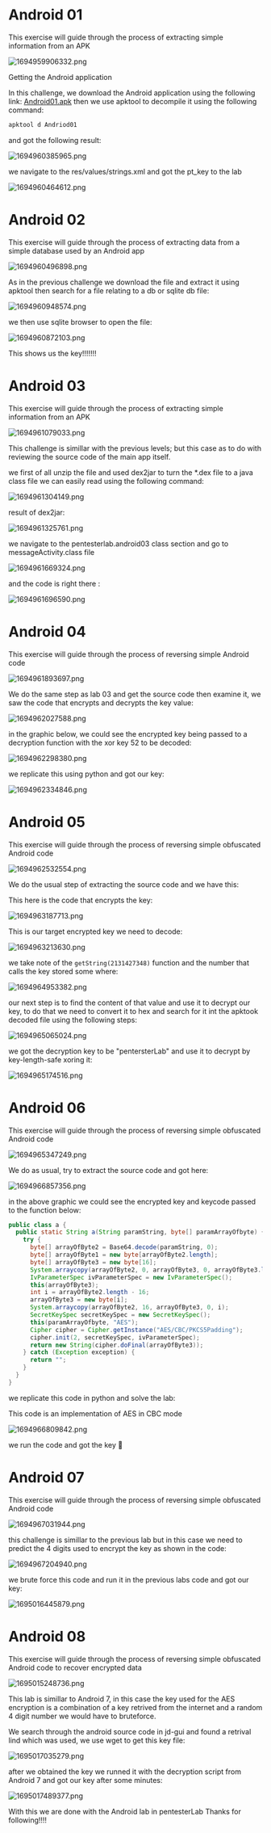 # Android 01

This exercise will guide through the process of extracting simple information from an APK

![1694959906332.png](https://cyberguru1.github.io/posts/pentesterlab/android/images/1694959906332.png)

Getting the Android application

In this challenge, we download the Android application using the following link: [Android01.apk](https://pentesterlab.com/exercises/android_01/attachments/0)
then we use apktool to decompile it using the following command:

```bash
apktool d Andriod01
```

and got the following result:

![1694960385965.png](https://cyberguru1.github.io/posts/pentesterlab/android/images/1694960385965.png)

we navigate to the res/values/strings.xml and got the pt_key to the lab

![1694960464612.png](https://cyberguru1.github.io/posts/pentesterlab/android/images/1694960464612.png)

# Android 02

This exercise will guide through the process of extracting data from a simple database used by an Android app

![1694960496898.png](https://cyberguru1.github.io/posts/pentesterlab/android/images/1694960496898.png)

As in the previous challenge we download the file and extract it using apktool then search for a file relating to a db or sqlite db file:

![1694960948574.png](https://cyberguru1.github.io/posts/pentesterlab/android/images/1694960948574.png)

we then use sqlite browser to open the file:

![1694960872103.png](https://cyberguru1.github.io/posts/pentesterlab/android/images/1694960872103.png)

This shows us the key!!!!!!!

# Android 03

This exercise will guide through the process of extracting simple information from an APK

![1694961079033.png](https://cyberguru1.github.io/posts/pentesterlab/android/images/1694961079033.png)

This challenge is simillar  with the previous levels; but this case as to do with reviewing the source code of the main app itself.

we first of all unzip the file and used dex2jar to turn the *.dex file to a java class file we can easily read using the following command:

![1694961304149.png](https://cyberguru1.github.io/posts/pentesterlab/android/images/1694961304149.png)

result of dex2jar:

![1694961325761.png](https://cyberguru1.github.io/posts/pentesterlab/android/images/1694961325761.png)

we navigate to the pentesterlab.android03 class section and go to messageActivity.class file

![1694961669324.png](https://cyberguru1.github.io/posts/pentesterlab/android/images/1694961669324.png)

and the code is right there :

![1694961696590.png](https://cyberguru1.github.io/posts/pentesterlab/android/images/1694961696590.png)

# Android 04

This exercise will guide through the process of reversing simple Android code

![1694961893697.png](https://cyberguru1.github.io/posts/pentesterlab/android/images/1694961893697.png)

We do the same step as lab 03 and get the source code then examine it, we saw the code that encrypts and decrypts the key value:

![1694962027588.png](https://cyberguru1.github.io/posts/pentesterlab/android/images/1694962027588.png)

in the graphic below, we could see the encrypted key being passed to a decryption function with the xor key 52 to be decoded:

![1694962298380.png](https://cyberguru1.github.io/posts/pentesterlab/android/images/1694962298380.png)

we replicate this using python and got our key:

![1694962334846.png](https://cyberguru1.github.io/posts/pentesterlab/android/images/1694962334846.png)

# Android 05

This exercise will guide through the process of reversing simple obfuscated Android code

![1694962532554.png](https://cyberguru1.github.io/posts/pentesterlab/android/images/1694962532554.png)

We do the usual step of extracting the source code and we have this:

This here is the code that encrypts the key:

![1694963187713.png](https://cyberguru1.github.io/posts/pentesterlab/android/images/1694963187713.png)

This is our target encrypted key we need to decode:

![1694963213630.png](https://cyberguru1.github.io/posts/pentesterlab/android/images/1694963213630.png)

we take note of the `getString(2131427348)` function and the number that calls the key stored some where:

![1694964953382.png](https://cyberguru1.github.io/posts/pentesterlab/android/images/1694964953382.png)

our next step is to find the content of that value and use it to decrypt our key, to do that we need to convert it to hex and search for it int the apktook decoded file using the following steps:

![1694965065024.png](https://cyberguru1.github.io/posts/pentesterlab/android/images/1694965065024.png)

we got the decryption key to be "pentersterLab" and use it to decrypt by key-length-safe xoring it:

![1694965174516.png](https://cyberguru1.github.io/posts/pentesterlab/android/images/1694965174516.png)

# Android 06

This exercise will guide through the process of reversing simple obfuscated Android code

![1694965347249.png](https://cyberguru1.github.io/posts/pentesterlab/android/images/1694965347249.png)

We do as usual, try to extract the source code and got here:

![1694966857356.png](https://cyberguru1.github.io/posts/pentesterlab/android/images/1694966857356.png)

in the above graphic we could see the encrypted key and keycode passed to the function below:

```java
public class a {
  public static String a(String paramString, byte[] paramArrayOfbyte) {
    try {
      byte[] arrayOfByte2 = Base64.decode(paramString, 0);
      byte[] arrayOfByte1 = new byte[arrayOfByte2.length];
      byte[] arrayOfByte3 = new byte[16];
      System.arraycopy(arrayOfByte2, 0, arrayOfByte3, 0, arrayOfByte3.length);
      IvParameterSpec ivParameterSpec = new IvParameterSpec();
      this(arrayOfByte3);
      int i = arrayOfByte2.length - 16;
      arrayOfByte3 = new byte[i];
      System.arraycopy(arrayOfByte2, 16, arrayOfByte3, 0, i);
      SecretKeySpec secretKeySpec = new SecretKeySpec();
      this(paramArrayOfbyte, "AES");
      Cipher cipher = Cipher.getInstance("AES/CBC/PKCS5Padding");
      cipher.init(2, secretKeySpec, ivParameterSpec);
      return new String(cipher.doFinal(arrayOfByte3));
    } catch (Exception exception) {
      return "";
    } 
  }
}

```

we replicate this code in python and solve the lab:

This code is an implementation of AES in CBC mode

![1694966809842.png](https://cyberguru1.github.io/posts/pentesterlab/android/images/1694966809842.png)

we run the code and got the key 🎉️

# Android 07

This exercise will guide through the process of reversing simple obfuscated Android code

![1694967031944.png](https://cyberguru1.github.io/posts/pentesterlab/android/images/1694967031944.png)

this challenge is simillar to the previous lab but in this case we need to predict the 4 digits used to encrypt the key as shown in the code:

![1694967204940.png](https://cyberguru1.github.io/posts/pentesterlab/android/images/1694967204940.png)

we brute force this code and run it in the previous labs code and got our key:

![1695016445879.png](https://cyberguru1.github.io/posts/pentesterlab/android/images/1695016445879.png)

# Android 08

This exercise will guide through the process of reversing simple obfuscated Android code to recover encrypted data

![1695015248736.png](https://cyberguru1.github.io/posts/pentesterlab/android/images/1695015248736.png)

This lab is simillar to Android 7, in this case the key used for the AES encryption is a combination of a key retrived from the internet and a random 4 digit number we would have to bruteforce.

We search through the android source code in jd-gui and found a retrival lind which was used, we use wget to get this key file:

![1695017035279.png](https://cyberguru1.github.io/posts/pentesterlab/android/images/1695017035279.png)

after we obtained the key we runned it with the decryption script from Android 7 and got our key after some minutes:

![1695017489377.png](https://cyberguru1.github.io/posts/pentesterlab/android/images/1695017489377.png)

With this we are done with the Android lab in pentesterLab
Thanks for following!!!!
